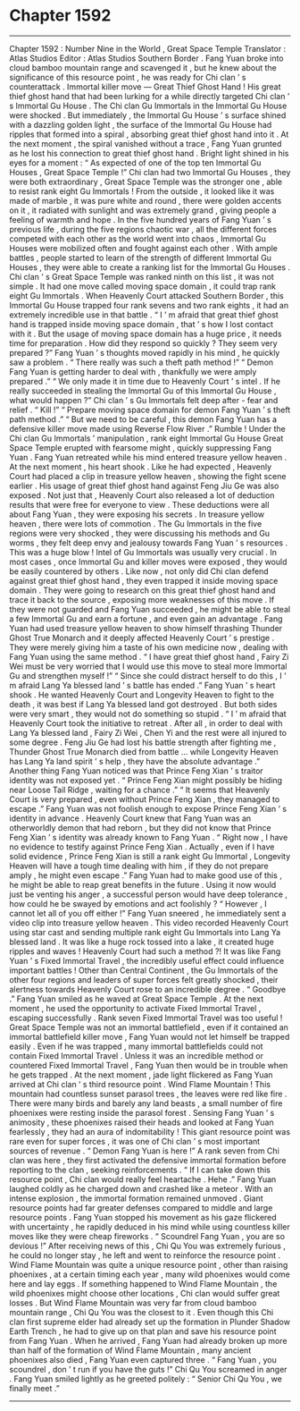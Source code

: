 
# Chapter 1592


---

Chapter 1592 : Number Nine in the World , Great Space Temple
Translator :
Atlas Studios
Editor :
Atlas Studios
Southern Border .
Fang Yuan broke into cloud bamboo mountain range and scavenged it , but he knew about the significance of this resource point , he was ready for Chi clan ’ s counterattack .
Immortal killer move — Great Thief Ghost Hand !
His great thief ghost hand that had been lurking for a while directly targeted Chi clan ’ s Immortal Gu House .
The Chi clan Gu Immortals in the Immortal Gu House were shocked .
But immediately , the Immortal Gu House ’ s surface shined with a dazzling golden light , the surface of the Immortal Gu House had ripples that formed into a spiral , absorbing great thief ghost hand into it .
At the next moment , the spiral vanished without a trace , Fang Yuan grunted as he lost his connection to great thief ghost hand .
Bright light shined in his eyes for a moment : “ As expected of one of the top ten Immortal Gu Houses , Great Space Temple !”
Chi clan had two Immortal Gu Houses , they were both extraordinary , Great Space Temple was the stronger one , able to resist rank eight Gu Immortals !
From the outside , it looked like it was made of marble , it was pure white and round , there were golden accents on it , it radiated with sunlight and was extremely grand , giving people a feeling of warmth and hope .
In the five hundred years of Fang Yuan ’ s previous life , during the five regions chaotic war , all the different forces competed with each other as the world went into chaos , Immortal Gu Houses were mobilized often and fought against each other . With ample battles , people started to learn of the strength of different Immortal Gu Houses , they were able to create a ranking list for the Immortal Gu Houses .
Chi clan ’ s Great Space Temple was ranked ninth on this list , it was not simple .
It had one move called moving space domain , it could trap rank eight Gu Immortals . When Heavenly Court attacked Southern Border , this Immortal Gu House trapped four rank sevens and two rank eights , it had an extremely incredible use in that battle .
“ I ’ m afraid that great thief ghost hand is trapped inside moving space domain , that ’ s how I lost contact with it . But the usage of moving space domain has a huge price , it needs time for preparation . How did they respond so quickly ? They seem very prepared ?” Fang Yuan ’ s thoughts moved rapidly in his mind , he quickly saw a problem .
“ There really was such a theft path method !”
“ Demon Fang Yuan is getting harder to deal with , thankfully we were amply prepared .”
“ We only made it in time due to Heavenly Court ’ s intel . If he really succeeded in stealing the Immortal Gu of this Immortal Gu House , what would happen ?”
Chi clan ’ s Gu Immortals felt deep after - fear and relief .
“ Kill !”
“ Prepare moving space domain for demon Fang Yuan ’ s theft path method .”
“ But we need to be careful , this demon Fang Yuan has a defensive killer move made using Reverse Flow River .”
Rumble !
Under the Chi clan Gu Immortals ’ manipulation , rank eight Immortal Gu House Great Space Temple erupted with fearsome might , quickly suppressing Fang Yuan .
Fang Yuan retreated while his mind entered treasure yellow heaven .
At the next moment , his heart shook . Like he had expected , Heavenly Court had placed a clip in treasure yellow heaven , showing the fight scene earlier . His usage of great thief ghost hand against Feng Jiu Ge was also exposed .
Not just that , Heavenly Court also released a lot of deduction results that were free for everyone to view .
These deductions were all about Fang Yuan , they were exposing his secrets .
In treasure yellow heaven , there were lots of commotion . The Gu Immortals in the five regions were very shocked , they were discussing his methods and Gu worms , they felt deep envy and jealousy towards Fang Yuan ’ s resources .
This was a huge blow !
Intel of Gu Immortals was usually very crucial . In most cases , once Immortal Gu and killer moves were exposed , they would be easily countered by others .
Like now , not only did Chi clan defend against great thief ghost hand , they even trapped it inside moving space domain . They were going to research on this great thief ghost hand and trace it back to the source , exposing more weaknesses of this move .
If they were not guarded and Fang Yuan succeeded , he might be able to steal a few Immortal Gu and earn a fortune , and even gain an advantage .
Fang Yuan had used treasure yellow heaven to show himself thrashing Thunder Ghost True Monarch and it deeply affected Heavenly Court ’ s prestige . They were merely giving him a taste of his own medicine now , dealing with Fang Yuan using the same method .
“ I have great thief ghost hand , Fairy Zi Wei must be very worried that I would use this move to steal more Immortal Gu and strengthen myself !”
“ Since she could distract herself to do this , I ’ m afraid Lang Ya blessed land ’ s battle has ended .”
Fang Yuan ’ s heart shook .
He wanted Heavenly Court and Longevity Heaven to fight to the death , it was best if Lang Ya blessed land got destroyed . But both sides were very smart , they would not do something so stupid .
“ I ’ m afraid that Heavenly Court took the initiative to retreat . After all , in order to deal with Lang Ya blessed land , Fairy Zi Wei , Chen Yi and the rest were all injured to some degree . Feng Jiu Ge had lost his battle strength after fighting me , Thunder Ghost True Monarch died from battle … while Longevity Heaven has Lang Ya land spirit ’ s help , they have the absolute advantage .”
Another thing Fang Yuan noticed was that Prince Feng Xian ’ s traitor identity was not exposed yet .
“ Prince Feng Xian might possibly be hiding near Loose Tail Ridge , waiting for a chance .”
“ It seems that Heavenly Court is very prepared , even without Prince Feng Xian , they managed to escape .”
Fang Yuan was not foolish enough to expose Prince Feng Xian ’ s identity in advance .
Heavenly Court knew that Fang Yuan was an otherworldly demon that had reborn , but they did not know that Prince Feng Xian ’ s identity was already known to Fang Yuan .
“ Right now , I have no evidence to testify against Prince Feng Xian . Actually , even if I have solid evidence , Prince Feng Xian is still a rank eight Gu Immortal , Longevity Heaven will have a tough time dealing with him , if they do not prepare amply , he might even escape .”
Fang Yuan had to make good use of this , he might be able to reap great benefits in the future . Using it now would just be venting his anger , a successful person would have deep tolerance , how could he be swayed by emotions and act foolishly ?
“ However , I cannot let all of you off either !” Fang Yuan sneered , he immediately sent a video clip into treasure yellow heaven .
This video recorded Heavenly Court using star cast and sending multiple rank eight Gu Immortals into Lang Ya blessed land .
It was like a huge rock tossed into a lake , it created huge ripples and waves !
Heavenly Court had such a method ?!
It was like Fang Yuan ’ s Fixed Immortal Travel , the incredibly useful effect could influence important battles !
Other than Central Continent , the Gu Immortals of the other four regions and leaders of super forces felt greatly shocked , their alertness towards Heavenly Court rose to an incredible degree .
“ Goodbye .” Fang Yuan smiled as he waved at Great Space Temple . At the next moment , he used the opportunity to activate Fixed Immortal Travel , escaping successfully .
Rank seven Fixed Immortal Travel was too useful !
Great Space Temple was not an immortal battlefield , even if it contained an immortal battlefield killer move , Fang Yuan would not let himself be trapped easily .
Even if he was trapped , many immortal battlefields could not contain Fixed Immortal Travel .
Unless it was an incredible method or countered Fixed Immortal Travel , Fang Yuan then would be in trouble when he gets trapped .
At the next moment , jade light flickered as Fang Yuan arrived at Chi clan ’ s third resource point .
Wind Flame Mountain !
This mountain had countless sunset parasol trees , the leaves were red like fire . There were many birds and barely any land beasts , a small number of fire phoenixes were resting inside the parasol forest . Sensing Fang Yuan ’ s animosity , these phoenixes raised their heads and looked at Fang Yuan fearlessly , they had an aura of indomitability !
This giant resource point was rare even for super forces , it was one of Chi clan ’ s most important sources of revenue .
“ Demon Fang Yuan is here !” A rank seven from Chi clan was here , they first activated the defensive immortal formation before reporting to the clan , seeking reinforcements .
“ If I can take down this resource point , Chi clan would really feel heartache . Hehe .” Fang Yuan laughed coldly as he charged down and crashed like a meteor .
With an intense explosion , the immortal formation remained unmoved . Giant resource points had far greater defenses compared to middle and large resource points .
Fang Yuan stopped his movement as his gaze flickered with uncertainty , he rapidly deduced in his mind while using countless killer moves like they were cheap fireworks .
“ Scoundrel Fang Yuan , you are so devious !” After receiving news of this , Chi Qu You was extremely furious , he could no longer stay , he left and went to reinforce the resource point .
Wind Flame Mountain was quite a unique resource point , other than raising phoenixes , at a certain timing each year , many wild phoenixes would come here and lay eggs .
If something happened to Wind Flame Mountain , the wild phoenixes might choose other locations , Chi clan would suffer great losses .
But Wind Flame Mountain was very far from cloud bamboo mountain range , Chi Qu You was the closest to it . Even though this Chi clan first supreme elder had already set up the formation in Plunder Shadow Earth Trench , he had to give up on that plan and save his resource point from Fang Yuan .
When he arrived , Fang Yuan had already broken up more than half of the formation of Wind Flame Mountain , many ancient phoenixes also died , Fang Yuan even captured three .
“ Fang Yuan , you scoundrel , don ’ t run if you have the guts !” Chi Qu You screamed in anger .
Fang Yuan smiled lightly as he greeted politely : “ Senior Chi Qu You , we finally meet .”

---

